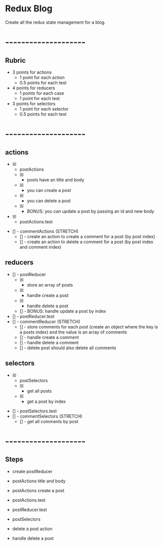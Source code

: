 # Redux Blog

Create all the redux state management for a blog.

# --------------------

## Rubric
* 3 points for actions
  * 1 point for each action
  * 0.5 points for each test
* 4 points for reducers
  * 1 points for each case
  * 1 point for each test
* 3 points for selectors
  * 1 point for each selector
  * 0.5 points for each test

# --------------------

## actions
- [X] - postActions
  * [X] - posts have an title and body
  * [X] - you can create a post
  * [X] - you can delete a post
  * [X] - BONUS: you can update a post by passing an id and new body
- [X] - postActions.test
- [] - commentActions (STRETCH)
  * [] - create an action to create a comment for a post (by post index)
  * [] - create an action to delete a comment for a post (by post index and comment index)

## reducers
- [] - postReducer
  * [X] - store an array of posts
  * [X] - handle create a post
  * [X] - handle delete a post
  * [] - BONUS: handle update a post by index
- [] - postReducer.test
- [] - commentReducer (STRETCH)
  * [] - store comments for each post (create an object where the key is a posts index) and the value is an array of comments
  * [] - handle create a comment
  * [] - handle delete a comment
  * [] - delete post should also delete all comments

## selectors
- [X] - postSelectors
  * [X] - get all posts
  * [X] - get a post by index
- [] - postSelectors.test
- [] - commentSelectors (STRETCH)
  * [] - get all comments by post

# --------------------

## Steps
- create postReducer
- postActions title and body
- postActions create a post
- postActions.test
- postReducer.test
- postSelectors

- delete a post action
- handle delete a post